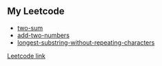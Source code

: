 ## My Leetcode

- [two-sum](https://github.com/gthrm/my-leetcode/blob/main/two-sum.js)
- [add-two-numbers](https://github.com/gthrm/my-leetcode/blob/main/add-two-numbers.js)
- [longest-substring-without-repeating-characters](https://github.com/gthrm/my-leetcode/blob/main/longest-substring-without-repeating-characters.js)

[Leetcode link](https://leetcode.com/gthrm/)
